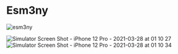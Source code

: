# Esm3ny


![esm3ny](https://user-images.githubusercontent.com/39175831/112737413-144c2180-8f63-11eb-8136-f7b12336bc35.gif)

![Simulator Screen Shot - iPhone 12 Pro - 2021-03-28 at 01 10 27](https://user-images.githubusercontent.com/39175831/112737381-d5b66700-8f62-11eb-82b3-c48808e96fa4.png)
![Simulator Screen Shot - iPhone 12 Pro - 2021-03-28 at 01 10 34](https://user-images.githubusercontent.com/39175831/112737382-d6e79400-8f62-11eb-8f0c-ec4c8e7160c2.png)


